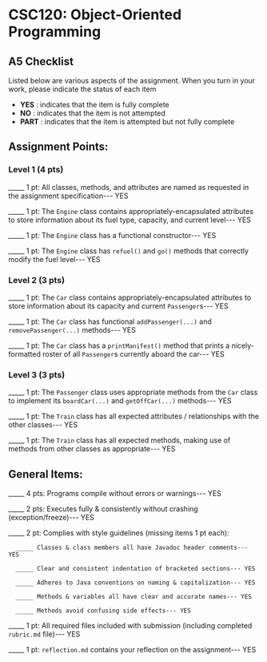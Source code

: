# CSC120: Object-Oriented Programming
## A5 Checklist

Listed below are various aspects of the assignment.  When you turn in your work, please indicate the status of each item

- **YES** : indicates that the item is fully complete
- **NO** : indicates that the item is not attempted
- **PART** : indicates that the item is attempted but not fully complete


## Assignment Points:

### Level 1 (4 pts)

_____ 1 pt: All classes, methods, and attributes are named as requested in the assignment specification--- YES

_____ 1 pt: The `Engine` class contains appropriately-encapsulated attributes to store information about its fuel type, capacity, and current level--- YES

_____ 1 pt: The `Engine` class has a functional constructor--- YES

_____ 1 pt: The `Engine` class has `refuel()` and `go()` methods that correctly modify the fuel level--- YES

### Level 2 (3 pts)

_____ 1 pt: The `Car` class contains appropriately-encapsulated attributes to store information about its capacity and current `Passenger`s--- YES

_____ 1 pt: The `Car` class has functional `addPassenger(...)` and `removePassenger(...)` methods--- YES

_____ 1 pt: The `Car` class has a `printManifest()` method that prints a nicely-formatted roster of all `Passenger`s currently aboard the car--- YES

### Level 3 (3 pts)

_____ 1 pt: The `Passenger` class uses appropriate methods from the `Car` class to implement its `boardCar(...)` and `getOffCar(...)` methods--- YES

_____ 1 pt: The `Train` class has all expected attributes / relationships with the other classes--- YES

_____ 1 pt: The `Train` class has all expected methods, making use of methods from other classes as appropriate--- YES



## General Items:

_____ 4 pts: Programs compile without errors or warnings--- YES

_____ 2 pts: Executes fully & consistently without crashing (exception/freeze)--- YES

_____ 2 pt: Complies with style guidelines (missing items 1 pt each):

      _____ Classes & class members all have Javadoc header comments--- YES

      _____ Clear and consistent indentation of bracketed sections--- YES

      _____ Adheres to Java conventions on naming & capitalization--- YES

      _____ Methods & variables all have clear and accurate names--- YES

      _____ Methods avoid confusing side effects--- YES

_____ 1 pt: All required files included with submission (including completed `rubric.md` file)--- YES

_____ 1 pt: `reflection.md` contains your reflection on the assignment--- YES
